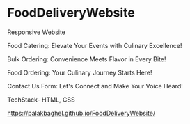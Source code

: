 # FoodDeliveryWebsite
Responsive Website

Food Catering: 
Elevate Your Events with Culinary Excellence!

Bulk Ordering:
Convenience Meets Flavor in Every Bite!

Food Ordering:
Your Culinary Journey Starts Here!

Contact Us Form:
Let's Connect and Make Your Voice Heard!

TechStack-
HTML, CSS

https://palakbaghel.github.io/FoodDeliveryWebsite/

